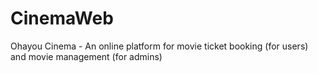 # CinemaWeb
Ohayou Cinema - An online platform for movie ticket booking (for users) and movie management (for admins)
